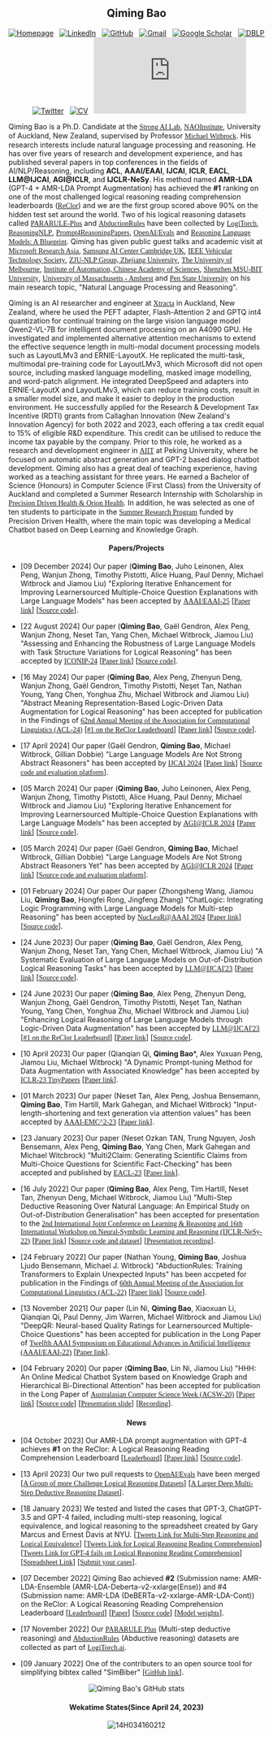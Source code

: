 <div align="center">

## **Qiming Bao**

<p align="center">

[![Homepage](https://img.shields.io/badge/-Homepage-purple?style=flat-square&logo=homepage&logoColor=white&link=https://14h034160212.github.io/)](https://14h034160212.github.io/)&nbsp;&nbsp;
[![LinkedIn](https://img.shields.io/badge/-LinkedIn-blue?style=flat-square&logo=Linkedin&logoColor=white&link=https://www.linkedin.com/in/qiming-bill-bao-773757166/)](https://www.linkedin.com/in/qiming-bill-bao-773757166/)&nbsp;&nbsp;
[![GitHub](https://img.shields.io/badge/-GitHub-black?style=flat-square&logo=GitHub&logoColor=white&link=https://github.com/14H034160212)](https://github.com/14H034160212)&nbsp;&nbsp;
[![Gmail](https://img.shields.io/badge/-Gmail-red?style=flat-square&logo=Gmail&logoColor=white&link=mailto:qiming.bao@auckland.ac.nz)](mailto:qiming.bao@auckland.ac.nz)&nbsp;&nbsp;
[![Google Scholar](https://img.shields.io/badge/-Google%20Scholar-blue?style=flat-square&logo=Google%20Scholar&logoColor=white&link=https://scholar.google.com/citations?user=t-PqsgcAAAAJ)](https://scholar.google.com/citations?user=t-PqsgcAAAAJ&hl=en)&nbsp;&nbsp;
[![DBLP](https://img.shields.io/badge/-DBLP-yellow?style=flat-square&logo=DBLP&logoColor=white&link=https://dblp.org/pid/126/9037-1.html)](https://dblp.org/pid/126/9037-1.html)&nbsp;&nbsp;
[![Twitter](https://img.shields.io/badge/-Twitter-blue?style=flat-square&logo=Twitter&logoColor=white&link=https://twitter.com/qiming_bao)](https://twitter.com/qiming_bao)&nbsp;&nbsp;
[![CV](https://img.shields.io/badge/-CV-brown?style=flat-square&logo=CV&logoColor=white&link=https://14h034160212.github.io/cv.html)](https://14h034160212.github.io/cv.html)&nbsp;&nbsp;
[![简历](https://img.shields.io/badge/-简历-purple?style=flat-square&logo=简历&logoColor=white&link=https://14h034160212.github.io/包启明.pdf)](https://14h034160212.github.io/包启明.pdf)
</p>
</div>



Qiming Bao is a Ph.D. Candidate at the <A href="https://www.ai.ac.nz/sail/"><FONT face="Bitstream Vera Sans">Strong AI Lab</FONT></A>, <A href="https://www.naoinstitute.auckland.ac.nz/"><FONT face="Bitstream Vera Sans">NAOInstitute</FONT></A>, University of Auckland, New Zealand, supervised by Professor <A href="https://profiles.auckland.ac.nz/m-witbrock"><FONT face="Bitstream Vera Sans">Michael Witbrock</FONT></A>. His research interests include natural language processing and reasoning. He has over five years of research and development experience, and has published several papers in top conferences in the fields of AI/NLP/Reasoning, including **ACL**, **AAAI/EAAI**, **IJCAI**, **ICLR**, **EACL**, **LLM@IJCAI**, **AGI@ICLR**, and **IJCLR-NeSy**. His method named **AMR-LDA** (GPT-4 + AMR-LDA Prompt Augmentation) has achieved the **#1** ranking on one of the most challenged logical reasoning reading comprehension leaderboards (<A href="https://eval.ai/web/challenges/challenge-page/503/leaderboard/1347"><FONT face="Bitstream Vera Sans">ReClor</FONT></A>) and we are the first group scored above 90% on the hidden test set around the world. Two of his logical reasoning datasets called <A href="https://github.com/Strong-AI-Lab/PARARULE-Plus"><FONT face="Bitstream Vera Sans">PARARULE-Plus</FONT></A> and <A href="https://github.com/Strong-AI-Lab/AbductionRules"><FONT face="Bitstream Vera Sans">AbductionRules</FONT></A> have been collected by <A href="https://www.logitorch.ai/"><FONT face="Bitstream Vera Sans">LogiTorch</FONT></A>, <A href="https://github.com/FreedomIntelligence/ReasoningNLP"><FONT face="Bitstream Vera Sans">ReasoningNLP</FONT></A>, <A href="https://github.com/zjunlp/Prompt4ReasoningPapers"><FONT face="Bitstream Vera Sans">Prompt4ReasoningPapers</FONT></A>, <A href="https://github.com/openai/evals/pull/651"><FONT face="Bitstream Vera Sans">OpenAI/Evals</FONT></A> and <A href="https://github.com/spcl/x1"><FONT face="Bitstream Vera Sans">Reasoning Language Models: A Blueprint</FONT></A>. Qiming has given public guest talks and academic visit at <A href="https://youtu.be/nfNbSZPY4EU"><FONT face="Bitstream Vera Sans">Microsoft Research Asia</FONT></A>, <A href="https://youtu.be/0ZkayBD3WVY"><FONT face="Bitstream Vera Sans">Samsung AI Center Cambridge UK</FONT></A>, <A href="https://youtu.be/ZzCpq5gXQto"><FONT face="Bitstream Vera Sans">IEEE Vehicular Technology Society</FONT></A>, <A href="https://www.zjukg.org/"><FONT face="Bitstream Vera Sans">ZJU-NLP Group, Zhejiang University</FONT></A>, <A href="https://14h034160212.github.io/Invitation_UoM_NLP_Reading_Group.pdf"><FONT face="Bitstream Vera Sans">The University of Melbourne</FONT></A>, <A href="https://14h034160212.github.io/中科院自动化所论坛邀请函.png"><FONT face="Bitstream Vera Sans">Institute of Automation, Chinese Academy of Sciences</FONT></A>, <A href="https://14h034160212.github.io/国际青年学者论坛人工智能研究院分论坛时间表.pdf"><FONT face="Bitstream Vera Sans">Shenzhen MSU-BIT University</FONT></A>, <A href="https://www.cics.umass.edu/about/directory/andrew-lan"><FONT face="Bitstream Vera Sans">University of Massachusetts - Amherst</FONT></A> and <A href="https://14h034160212.github.io/Presentation_Confirmation_Penn_State_University_University_of_Auckland_Online_Workshop.pdf"><FONT face="Bitstream Vera Sans">Pen State University</FONT></A> on his main research topic, "Natural Language Processing and Reasoning".

Qiming is an AI researcher and engineer at <A href="https://xtracta.com/"><FONT face="Bitstream Vera Sans">Xtracta</FONT></A> in Auckland, New Zealand, where he used the PEFT adapter, Flash-Attention 2 and GPTQ int4 quantization for continual training on the large vision language model Qwen2-VL-7B for intelligent document processing on an A4090 GPU. He investigated and implemented alternative attention mechanisms to extend the effective sequence length in multi-modal document processing models such as LayoutLMv3 and ERNIE-LayoutX. He replicated the multi-task, multimodal pre-training code for LayoutLMv3, which Microsoft did not open source, including masked language modelling, masked image modelling, and word-patch alignment. He integrated DeepSpeed and adapters into ERNIE-LayoutX and LayoutLMv3, which can reduce training costs, result in a smaller model size, and make it easier to deploy in the production environment. He successfully applied for the Research & Development Tax Incentive (RDTI) grants from Callaghan Innovation (New Zealand's Innovation Agency) for both 2022 and 2023, each offering a tax credit equal to 15% of eligible R&D expenditure. This credit can be utilised to reduce the income tax payable by the company. Prior to this role, he worked as a research and development engineer in <A href="https://www.aiit.org.cn/p_enPage"><FONT face="Bitstream Vera Sans">AIIT</FONT></A> at Peking University, where he focused on automatic abstract generation and GPT-2 based dialog chatbot development. Qiming also has a great deal of teaching experience, having worked as a teaching assistant for three years. He earned a Bachelor of Science (Honours) in Computer Science (First Class) from the University of Auckland and completed a Summer Research Internship with Scholarship in <A href="https://precisiondrivenhealth.com/"><FONT face="Bitstream Vera Sans">Precision Driven Health & Orion Health</FONT></A>. In addition, he was selected as one of ten students to participate in the <A href="https://www.hinz.org.nz/news/461570/An-online-system-for-answering-medical-questions.htm"><FONT face="Bitstream Vera Sans">Summer Research Program</FONT></A> funded by Precision Driven Health, where the main topic was developing a Medical Chatbot based on Deep Learning and Knowledge Graph.

<!--**I am open to looking for a full-time job opportunity related to Post-doc Researcher, Machine Learning/AI Engineer. I am passionate and skilled in data-driven projects, especially on Natural Language Processing, with more than three years of work and project experience. I can bring state-of-the-art ideas and technology to your lab/company.** -->

<h4 align="center">Papers/Projects</h4>

- [09 December 2024] Our paper (**Qiming Bao**, Juho Leinonen, Alex Peng, Wanjun Zhong, Timothy Pistotti, Alice Huang, Paul Denny, Michael Witbrock and Jiamou Liu) "Exploring Iterative Enhancement for Improving Learnersourced Multiple-Choice Question Explanations with Large Language Models" has been accepted by <A href="https://eaai-conf.github.io/year/eaai-25.html"><FONT face="Bitstream Vera Sans">AAAI/EAAI-25</FONT></A> [<A href="http://arxiv.org/abs/2309.10444"><FONT face="Bitstream Vera Sans">Paper link</FONT></A>] [<A href="https://github.com/Strong-AI-Lab/Explanation-Generation"><FONT face="Bitstream Vera Sans">Source code</FONT></A>].<br />

- [22 August 2024] Our paper (**Qiming Bao**, Gaël Gendron, Alex Peng, Wanjun Zhong, Neset Tan, Yang Chen, Michael Witbrock, Jiamou Liu) "Assessing and Enhancing the Robustness of Large Language Models with Task Structure Variations for Logical Reasoning" has been accepted by <A href="https://iconip2024.org/"><FONT face="Bitstream Vera Sans">ICONIP-24</FONT></A> [<A href="https://arxiv.org/abs/2310.09430"><FONT face="Bitstream Vera Sans">Paper link</FONT></A>] [<A href="https://github.com/Strong-AI-Lab/Logical-and-abstract-reasoning"><FONT face="Bitstream Vera Sans">Source code</FONT></A>].
  
- [16 May 2024] Our paper (**Qiming Bao**, Alex Peng, Zhenyun Deng, Wanjun Zhong, Gaël Gendron, Timothy Pistotti, Neşet Tan, Nathan Young, Yang Chen, Yonghua Zhu, Michael Witbrock and Jiamou Liu) "Abstract Meaning Representation-Based Logic-Driven Data Augmentation for Logical Reasoning" has been accepted for publication in the Findings of <A href="https://2024.aclweb.org/"><FONT face="Bitstream Vera Sans">62nd Annual Meeting of the Association for Computational Linguistics (ACL-24)</FONT></A> [<A href="https://eval.ai/web/challenges/challenge-page/503/leaderboard/1347"><FONT face="Bitstream Vera Sans">#1 on the ReClor Leaderboard</FONT></A>] [<A href="https://aclanthology.org/2024.findings-acl.353/"><FONT face="Bitstream Vera Sans">Paper link</FONT></A>] [<A href="https://github.com/Strong-AI-Lab/Logical-Equivalence-driven-AMR-Data-Augmentation-for-Representation-Learning"><FONT face="Bitstream Vera Sans">Source code</FONT></A>].
  
- [17 April 2024] Our paper (Gaël Gendron, **Qiming Bao**, Michael Witbrock, Gillian Dobbie) "Large Language Models Are Not Strong Abstract Reasoners" has been accepted by <A href="https://ijcai24.org/"><FONT face="Bitstream Vera Sans">IJCAI 2024</FONT></A> [<A href="https://arxiv.org/abs/2305.19555"><FONT face="Bitstream Vera Sans">Paper link</FONT></A>] [<A href="https://github.com/Strong-AI-Lab/Logical-and-abstract-reasoning"><FONT face="Bitstream Vera Sans">Source code and evaluation platform</FONT></A>].<br />

- [05 March 2024] Our paper (**Qiming Bao**, Juho Leinonen, Alex Peng, Wanjun Zhong, Timothy Pistotti, Alice Huang, Paul Denny, Michael Witbrock and Jiamou Liu) "Exploring Iterative Enhancement for Improving Learnersourced Multiple-Choice Question Explanations with Large Language Models" has been accepted by <A href="https://agiworkshop.github.io/"><FONT face="Bitstream Vera Sans">AGI@ICLR 2024</FONT></A> [<A href="http://arxiv.org/abs/2309.10444"><FONT face="Bitstream Vera Sans">Paper link</FONT></A>] [<A href="https://github.com/Strong-AI-Lab/Explanation-Generation"><FONT face="Bitstream Vera Sans">Source code</FONT></A>].<br />

- [05 March 2024] Our paper (Gaël Gendron, **Qiming Bao**, Michael Witbrock, Gillian Dobbie) "Large Language Models Are Not Strong Abstract Reasoners Yet" has been accepted by <A href="https://agiworkshop.github.io/"><FONT face="Bitstream Vera Sans">AGI@ICLR 2024</FONT></A> [<A href="https://openreview.net/forum?id=Pc0fPGip78&noteId=Pc0fPGip78"><FONT face="Bitstream Vera Sans">Paper link</FONT></A>] [<A href="https://github.com/Strong-AI-Lab/Logical-and-abstract-reasoning"><FONT face="Bitstream Vera Sans">Source code and evaluation platform</FONT></A>].<br />

- [01 February 2024] Our paper Our paper (Zhongsheng Wang, Jiamou Liu, **Qiming Bao**, Hongfei Rong, Jingfeng Zhang) "ChatLogic: Integrating Logic Programming with Large Language Models for Multi-step Reasoning" has been accepted by <A href="https://nuclear-workshop.github.io/"><FONT face="Bitstream Vera Sans">NucLeaR@AAAI 2024</FONT></A> [<A href="https://openreview.net/forum?id=AOqGF7Po7Z"><FONT face="Bitstream Vera Sans">Paper link</FONT></A>] [<A href="https://github.com/Strong-AI-Lab/ChatLogic"><FONT face="Bitstream Vera Sans">Source code</FONT></A>].<br />

- [24 June 2023] Our paper (**Qiming Bao**, Gaël Gendron, Alex Peng, Wanjun Zhong, Neset Tan, Yang Chen, Michael Witbrock, Jiamou Liu) "A Systematic Evaluation of Large Language Models on Out-of-Distribution Logical Reasoning Tasks" has been accepted by <A href="https://bigmodel.ai/llm-ijcai23"><FONT face="Bitstream Vera Sans">LLM@IJCAI'23</FONT></A> [<A href="https://arxiv.org/abs/2310.09430"><FONT face="Bitstream Vera Sans">Paper link</FONT></A>] [<A href="https://github.com/Strong-AI-Lab/Logical-and-abstract-reasoning"><FONT face="Bitstream Vera Sans">Source code</FONT></A>].

- [24 June 2023] Our paper (**Qiming Bao**, Alex Peng, Zhenyun Deng, Wanjun Zhong, Gaël Gendron, Timothy Pistotti, Neşet Tan, Nathan Young, Yang Chen, Yonghua Zhu, Michael Witbrock and Jiamou Liu) "Enhancing Logical Reasoning of Large Language Models through Logic-Driven Data Augmentation" has been accepted by <A href="https://bigmodel.ai/llm-ijcai23"><FONT face="Bitstream Vera Sans">LLM@IJCAI'23</FONT></A> [<A href="https://eval.ai/web/challenges/challenge-page/503/leaderboard/1347"><FONT face="Bitstream Vera Sans">#1 on the ReClor Leaderboard</FONT></A>] [<A href="https://arxiv.org/abs/2305.12599v2"><FONT face="Bitstream Vera Sans">Paper link</FONT></A>] [<A href="https://github.com/Strong-AI-Lab/Logical-Equivalence-driven-AMR-Data-Augmentation-for-Representation-Learning"><FONT face="Bitstream Vera Sans">Source code</FONT></A>].

<!-- [21 May 2023] Our paper (**Qiming Bao**, Alex Yuxuan Peng, Zhenyun Deng, Wanjun Zhong, Neset Tan, Nathan Young, Yang Chen, Yonghua Zhu, Michael Witbrock, Jiamou Liu) "Contrastive Learning with Logic-driven Data Augmentation for Logical Reasoning over Text" [<A href="https://arxiv.org/abs/2305.12599"><FONT face="Bitstream Vera Sans">Paper link</FONT></A>] [<A href="https://github.com/Strong-AI-Lab/Logical-Equivalence-driven-AMR-Data-Augmentation-for-Representation-Learning"><FONT face="Bitstream Vera Sans">Source code</FONT></A>] [<A href="https://huggingface.co/qbao775/AMR-LE-DeBERTa-V2-XXLarge-Contraposition"><FONT face="Bitstream Vera Sans">Model weights</FONT></A>] [<A href="https://eval.ai/web/challenges/challenge-page/503/leaderboard/1347"><FONT face="Bitstream Vera Sans">Leaderboard</FONT></A>].<br />-->

- [10 April 2023] Our paper (Qianqian Qi, **Qiming Bao***, Alex Yuxuan Peng, Jiamou Liu, Michael Witbrock) "A Dynamic Prompt-tuning Method for Data Augmentation with Associated Knowledge" has been accepted by <A href="https://openreview.net/group?id=ICLR.cc/2023/TinyPapers"><FONT face="Bitstream Vera Sans">ICLR-23 TinyPapers</FONT></A> [<A href="https://openreview.net/forum?id=hli7A0ioiS_"><FONT face="Bitstream Vera Sans">Paper link</FONT></A>].<br />
  
- [01 March 2023] Our paper (Neset Tan, Alex Peng, Joshua Bensemann, **Qiming Bao**, Tim Hartill, Mark Gahegan, and Michael Witbrock) "Input-length-shortening and text generation via attention values" has been accepted by <A href="https://www.emc2-ai.org/aaai-23"><FONT face="Bitstream Vera Sans">AAAI-EMC^2-23</FONT></A> [<A href="https://arxiv.org/abs/2303.07585"><FONT face="Bitstream Vera Sans">Paper link</FONT></A>].<br />
    
- [23 January 2023] Our paper (Neset Ozkan TAN, Trung Nguyen, Josh Bensemann, Alex Peng, **Qiming Bao**, Yang Chen, Mark Gahegan and Michael Witcbrock) "Multi2Claim: Generating Scientific Claims from Multi-Choice Questions for Scientific Fact-Checking" has been accepted and published by <A href="https://2023.eacl.org/"><FONT face="Bitstream Vera Sans">EACL-23</FONT></A> [<A href="https://aclanthology.org/2023.eacl-main.194/"><FONT face="Bitstream Vera Sans">Paper link</FONT></A>]. <br />
    
- [16 July 2022] Our paper (**Qiming Bao**, Alex Peng, Tim Hartill, Neset Tan, Zhenyun Deng, Michael Witbrock, Jiamou Liu) "Multi-Step Deductive Reasoning Over Natural Language: An Empirical Study on Out-of-Distribution Generalisation" has been accepted for presentation to the <A href="http://ceur-ws.org/Vol-3212/"><FONT face="Bitstream Vera Sans">2nd International Joint Conference on Learning & Reasoning and 16th International Workshop on Neural-Symbolic Learning and Reasoning (IJCLR-NeSy-22)</FONT></A> [<A href="https://arxiv.org/abs/2207.14000"><FONT face="Bitstream Vera Sans">Paper link</FONT></A>] [<A href="https://github.com/Strong-AI-Lab/Multi-Step-Deductive-Reasoning-Over-Natural-Language"><FONT face="Bitstream Vera Sans">Source code and dataset</FONT></A>] [<A href="http://ilp.doc.ic.ac.uk/ijclr22_videos/NeSy%20Session%205%20-%20Thursday%2029th%20-%2014_40%20-%2015_50%20(BST)%20includes%20NeSy%20Invited%20Talk%20William%20Cohen.mp4"><FONT face="Bitstream Vera Sans">Presentation recording</FONT></A>]. <br />
    
- [24 February 2022] Our paper (Nathan Young, **Qiming Bao**, Joshua Ljudo Bensemann, Michael J. Witbrock) "AbductionRules: Training Transformers to Explain Unexpected Inputs" has been accpeted for publication in the Findings of <A href="https://www.2022.aclweb.org/"><FONT face="Bitstream Vera Sans">60th Annual Meeting of the Association for Computational Linguistics (ACL-22)</FONT></A> [<A href="https://aclanthology.org/2022.findings-acl.19/"><FONT face="Bitstream Vera Sans">Paper link</FONT></A>] [<A href="https://github.com/Strong-AI-Lab/AbductionRules"><FONT face="Bitstream Vera Sans">Source code</FONT></A>].<br />
  
- [13 November 2021] Our paper (Lin Ni, **Qiming Bao**, Xiaoxuan Li, Qianqian Qi, Paul Denny, Jim Warren, Michael Witbrock and Jiamou Liu) "DeepQR: Neural-based Quality Ratings for Learnersourced Multiple-Choice Questions" has been accepted for publication in the Long Paper of <A href="https://aaai.org/conference/aaai/aaai-22/eaai-22/"><FONT face="Bitstream Vera Sans">Twelfth AAAI Symposium on Educational Advances in Artificial Intelligence (AAAI/EAAI-22)</FONT></A> [<A href="https://ojs.aaai.org/index.php/AAAI/article/view/21562"><FONT face="Bitstream Vera Sans">Paper link</FONT></A>]. <br />

- [04 February 2020] Our paper (**Qiming Bao**, Lin Ni, Jiamou Liu) "HHH: An Online Medical Chatbot System based on Knowledge Graph and Hierarchical Bi-Directional Attention" has been accepted for publication in the Long Paper of <A href="https://acsw.core.edu.au/2020-acsw-home"><FONT face="Bitstream Vera Sans">Australasian Computer Science Week (ACSW-20)</FONT></A> [<A href="https://arxiv.org/abs/2002.03140"><FONT face="Bitstream Vera Sans">Paper link</FONT></A>] [<A href="https://github.com/14H034160212/HHH-An-Online-Question-Answering-System-for-Medical-Questions"><FONT face="Bitstream Vera Sans">Source code</FONT></A>] [<A href="https://www.youtube.com/redirect?event=comments&redir_token=QUFFLUhqbWtqVHRmbzdQYVJFSW9odl9qZF9CWTdxUXdvQXxBQ3Jtc0ttQjRBdktkOFQ1enpvUGk1X0ZLT0hIb3g5WnhZWjVyVjFiVUQ1STdTeW9pMXdpYlJWSk9xeVA0Y01Qbm85bkQtRWxjdlk5TWdfY2I0OFNIazBhRkFoNEN6YmdjYTFaVnh3Ynkyel9LQjNhbkZ4WGxwQQ&q=https%3A%2F%2Fdocs.google.com%2Fpresentation%2Fd%2F15BfDM07IdUJiqONTAXAhIk3Y8a6oWn_2%2Fedit%3Fusp%3Dsharing%26ouid%3D116744487318855501460%26rtpof%3Dtrue%26sd%3Dtrue&stzid=UgxhkQ3dcho0vzjqWIV4AaABAg"><FONT face="Bitstream Vera Sans">Presentation slide</FONT></A>] [<A href="https://youtu.be/zTK3zZtxHs4"><FONT face="Bitstream Vera Sans">Recording</FONT></A>]. <br />
<h4 align="center">News</h4>

- [04 October 2023] Our AMR-LDA prompt augmentation with GPT-4 achieves **#1** on the ReClor: A Logical Reasoning Reading Comprehension Leaderboard [<A href="https://eval.ai/web/challenges/challenge-page/503/leaderboard/1347"><FONT face="Bitstream Vera Sans">Leaderboard</FONT></A>] [<A href="https://arxiv.org/abs/2305.12599v2"><FONT face="Bitstream Vera Sans">Paper link</FONT></A>] [<A href="https://github.com/Strong-AI-Lab/Logical-Equivalence-driven-AMR-Data-Augmentation-for-Representation-Learning"><FONT face="Bitstream Vera Sans">Source code</FONT></A>].

- [13 April 2023] Our two pull requests to <A href="https://github.com/openai/evals"><FONT face="Bitstream Vera Sans">OpenAI/Evals</FONT></A> have been merged 
        [<A href="https://github.com/openai/evals/pull/648"><FONT face="Bitstream Vera Sans">A Group of more Challenge Logical Reasoning Datasets</FONT></A>]
	[<A href="https://github.com/openai/evals/pull/651"><FONT face="Bitstream Vera Sans">A Larger Deep Multi-Step Deductive Reasoning Dataset</FONT></A>]. <br />

- [18 January 2023] We tested and listed the cases that GPT-3, ChatGPT-3.5 and GPT-4 failed, including multi-step reasoning, logical equivalence, and logical reasoning to the spreadsheet created by Gary Marcus and Ernest Davis at NYU.
        [<A href="https://twitter.com/qiming_bao/status/1615311194931490818"><FONT face="Bitstream Vera Sans">Tweets Link for Multi-Step Reasoning and Logical Equivalence</FONT></A>] [<A href="https://twitter.com/qiming_bao/status/1625688954514333698"><FONT face="Bitstream Vera Sans">Tweets Link for Logical Reasoning Reading Comprehension</FONT></A>] [<A href="https://twitter.com/qiming_bao/status/1642067379319607296"><FONT face="Bitstream Vera Sans">Tweets Link for GPT-4 fails on Logical Reasoning Reading Comprehension</FONT></A>] [<A href="https://docs.google.com/spreadsheets/d/1kDSERnROv5FgHbVN8z_bXH9gak2IXRtoqz0nwhrviCw/edit#gid=1302320625"><FONT face="Bitstream Vera Sans">Spreadsheet Link</FONT></A>] [<A href="https://researchrabbit.typeform.com/llmerrors?typeform-source=www.linkedin.com"><FONT face="Bitstream Vera Sans">Submit your cases</FONT></A>]. <br />

- [07 December 2022] Qiming Bao achieved **#2** (Submission name: AMR-LDA-Ensemble (AMR-LDA-Deberta-v2-xxlarge(Ense)) and #4 (Submission name: AMR-LDA (DeBERTa-v2-xxlarge-AMR-LDA-Cont)) on the ReClor: A Logical Reasoning Reading Comprehension Leaderboard [<A href="https://eval.ai/web/challenges/challenge-page/503/leaderboard/1347"><FONT face="Bitstream Vera Sans">Leaderboard</FONT></A>] [<A href="https://arxiv.org/abs/2305.12599"><FONT face="Bitstream Vera Sans">Paper</FONT></A>] [<A href="https://github.com/Strong-AI-Lab/Logical-Equivalence-driven-AMR-Data-Augmentation-for-Representation-Learning"><FONT face="Bitstream Vera Sans">Source code</FONT></A>] [<A href="https://huggingface.co/qbao775/AMR-LE-DeBERTa-V2-XXLarge-Contraposition"><FONT face="Bitstream Vera Sans">Model weights</FONT></A>]. <br />

- [17 November 2022] Our <A href="https://github.com/Strong-AI-Lab/PARARULE-Plus"><FONT face="Bitstream Vera Sans">PARARULE Plus</FONT></A> (Multi-step deductive reasoning) and <A href="https://github.com/Strong-AI-Lab/AbductionRules"><FONT face="Bitstream Vera Sans">AbductionRules</FONT></A> (Abductive reasoning) datasets are collected as part of <A href="https://www.logitorch.ai/"><FONT face="Bitstream Vera Sans">LogiTorch.ai</FONT></A>. <br/>

- [09 January 2022] One of the contributers to an open source tool for simplifying bibtex called "SimBiber" [<A href="https://github.com/MLNLP-World/SimBiber"><FONT face="Bitstream Vera Sans">GitHub link</FONT></A>]. <br />


<p align="center">
  <img src="https://github-readme-stats.vercel.app/api?username=14H034160212&PAT_1=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&show_icons=true&theme=radical" alt="Qiming Bao's GitHub stats"/>
</p>

<h4 align="center">Wekatime States(Since April 24, 2023)</h4>
<div>
<p align = "center"><img src="https://github-readme-stats.vercel.app/api/wakatime?username=14H034160212&langs_count=4&show_icons=true&locale=en&theme=nord&layout=compact&hide_title=true&hide_border=true" alt="14H034160212" /></p>
</div>
